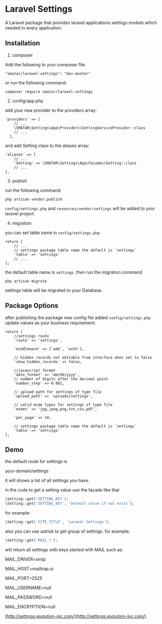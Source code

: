 # Laravel Settings
A Laravel package that provides laravel applications settings module which needed in every application.

## Installation

1) composer

Add the following to your composer file.

`
"smatar/laravel-settings": "dev-master"
`

or run the following command:
```
composer require smatar/laravel-settings
```

2) config/app.php

add your new provider to the providers array:

```
'providers' => [
    // ...
   	\SMATAR\Settings\App\Providers\SettingServiceProvider::class
    // ...
  ],
```
  
  and add Setting class to the aliases array:
  
```
'aliases' => [
	// ...
	'Setting' => \SMATAR\Settings\App\Facades\Setting::class
    // ...
],
```

3) publish

run the following command:
```
php artisan vendor:publish
```
`config/settings.php` and `resources/vendor/settings` will be added to your laravel project.

4) migration

you can set table name in `config/settings.php`
```
return [
	// ...
	// settings package table name the default is `settings`
    'table' => 'settings'
    // ...
];
```

the default table name is `settings`. then run the migration command

```
php artisan migrate
```
settings table will be migrated to your Database.

## Package Options

after publishing the package new config file added `config/settings.php` update values as your business requirement:
```
return [
    //settings route
    'route' => 'settings',

    'middleware' => ['web', 'auth'],

    // hidden records not editable from interface when set to false
    'show_hidden_records' => false,

    //javascript format
    'date_format' => 'mm/dd/yyyy',
    // number of digits after the decimal point
    'number_step' => 0.001,

    // upload path for settings of type file
    'upload_path' => 'uploads/settings',

    // valid mime types for settings of type file
    'mimes' => 'jpg,jpeg,png,txt,csv,pdf',

    'per_page' => 10,

    // settings package table name the default is `settings`
    'table' => 'settings'
];
```

## Demo

the default route for settings is

your-domain/settings

it will shows a list of all settings you have.

in the code to get a setting value use the facade like that
```php
\Setting::get('SETTING_KEY');
\Setting::get('SETTING_KEY', 'Default value if not exist');
```
for example:
```php
\Setting::get('SITE_TITLE', 'Laravel Settings');
```
also you can use astrisk to get group of settings.
for example:
```php
\Setting::get('MAIL_*');
```
will return all settings with keys started with MAIL such as:

MAIL_DRIVER=smtp

MAIL_HOST=mailtrap.io

MAIL_PORT=2525

MAIL_USERNAME=null

MAIL_PASSWORD=null

MAIL_ENCRYPTION=null


[http://settings.esolution-inc.com/](http://settings.esolution-inc.com/)
